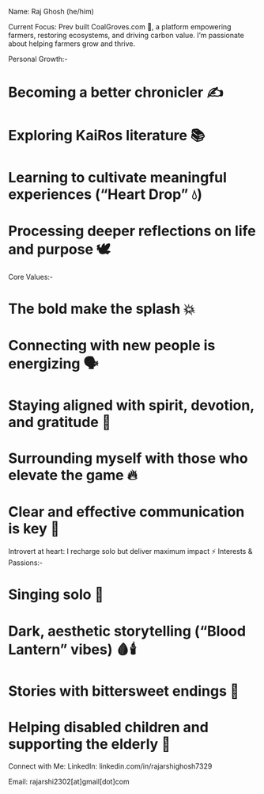 Name: Raj Ghosh (he/him)

Current Focus:
Prev built CoalGroves.com 🌱, a platform empowering farmers, restoring ecosystems, and driving carbon value. I’m passionate about helping farmers grow and thrive.

Personal Growth:-
# Becoming a better chronicler ✍️
# Exploring KaiRos literature 📚
# Learning to cultivate meaningful experiences (“Heart Drop” 💧)
# Processing deeper reflections on life and purpose 🕊️

Core Values:-
# The bold make the splash 💥
# Connecting with new people is energizing 🗣️
# Staying aligned with spirit, devotion, and gratitude 🙏
# Surrounding myself with those who elevate the game 🔥
# Clear and effective communication is key 🔑

Introvert at heart: I recharge solo but deliver maximum impact ⚡
Interests & Passions:-
# Singing solo 🎤
# Dark, aesthetic storytelling (“Blood Lantern” vibes) 🩸🕯️
# Stories with bittersweet endings 📖
# Helping disabled children and supporting the elderly 🤝

Connect with Me:
LinkedIn: linkedin.com/in/rajarshighosh7329

Email: rajarshi2302[at]gmail[dot]com




